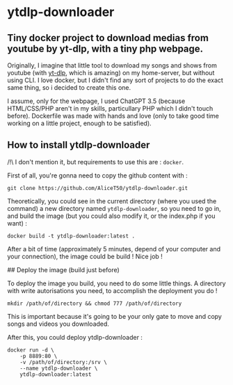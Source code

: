 # ytdlp-downloader

## Tiny docker project to download medias from youtube by yt-dlp, with a tiny php webpage.

Originally, I imagine that little tool to download my songs and shows from youtube (with [yt-dlp](https://github.com/yt-dlp/yt-dlp), which is amazing) on my home-server, but without using CLI. I love docker, but I didn't find any sort of projects to do the exact same thing, so i decided to create this one.

I assume, only for the webpage, I used ChatGPT 3.5 (because HTML/CSS/PHP aren't in my skills, particullary PHP which I didn't touch before). Dockerfile was made with hands and love (only to take good time working on a little project, enough to be satisfied).

## How to install ytdlp-downloader

/!\ I don't mention it, but requirements to use this are : `docker`.

First of all, you're gonna need to copy the github content with :

    git clone https://github.com/AliceT50/ytdlp-downloader.git

Theoretically, you could see in the current directory (where you used the command) a new directory named `ytdlp-downloader`, so you need to go in, and build the image (but you could also modify it, or the index.php if you want) :

    docker build -t ytdlp-downloader:latest .

After a bit of time (approximately 5 minutes, depend of your computer and your connection), the image could be build ! Nice job !

## Deploy the image (build just before)

To deploy the image you build, you need to do some little things. A directory with write autorisations you need, to accomplish the deployment you do !

    mkdir /path/of/directory && chmod 777 /path/of/directory

This is important because it's going to be your only gate to move and copy songs and videos you downloaded.

After this, you could deploy ytdlp-downloader :

    docker run -d \
        -p 8889:80 \
        -v /path/of/directory:/srv \
        --name ytdlp-downloader \
        ytdlp-downloader:latest

